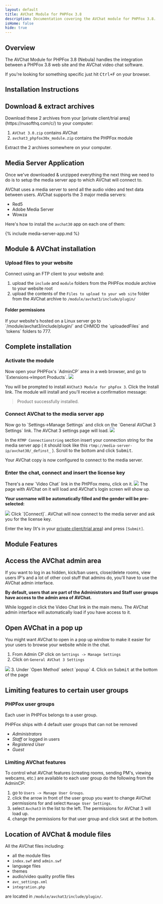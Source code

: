 ```yaml
---
layout: default
title: AVChat Module for PHPFox 3.8
description: Documentation covering the AVChat module for PHPFox 3.8.
isHome: false
hide: true
---
```


<section class="bs-docs-section" markdown="1">
  <h1 id="overview" class="page-header">Overview</h1>
  <p class="lead">The AVChat Module for PHPFox 3.8 (Nebula) handles the integration between a PHPFox 3.8 web site and the AVChat video chat software.</p>

  If you're looking for something specific just hit <kbd>Ctrl+F</kbd> on your browser.
</section>

<section class="bs-docs-section" markdown="1">
  <h1 id="installation-instructions" class="page-header">Installation Instructions</h1>
<h2 id="download-avchat-and-phpfox38-module">Download & extract archives</h2>
Download these 2 archives from your [private client/trial area](https://nusofthq.com/c/) to your computer:

1. `AVChat 3.0.zip` contains AVChat
2. `avchat3_phpfox30x_module.zip` contains the PHPFox module

Extract the 2 archives somewhere on your computer.

<h2 id="installing-the-media-server-app">Media Server Application</h2>
Once we've downloaded &amp; unzipped everything the next thing we need to do is to setup the media server app to which AVChat will connect to.

AVChat uses a media server to send all the audio video and text data between users. AVChat supports the 3 major media servers:

* Red5
* Adobe Media Server
* Wowza

Here's how to install the `avchat30` app on each one of them:

{% include media-server-app.md %}

<h2 id="installing-the-module-and-avchat-on-phpfox38">Module & AVChat installation</h2>
<h3>Upload files to your website</h3>
Connect using an FTP client to your website and:

1. upload the `include` and `module` folders from the PHPFox module archive to your website root
2. upload the contents of the `Files to upload to your web site` folder from  the AVChat archive to `/module/avchat3/include/plugin/`

<div class="bs-callout bs-callout-info" id="callout-tables-responsive-overflow"> <h4>Folder permissions</h4> <p markdown="1">If your website's hosted on a Linux server go to `/module/avchat3/include/plugin/` and CHMOD the `uploadedFiles` and `tokens` folders to 777.</p> </div>

<h2 id="completing-the-installation">Complete installation</h2>
<h3>Activate the module</h3>
Now open your PHPFox's `AdminCP` area in a web browser, and go to `Extensions->Import Products`.

<img src="{{site.github.url}}/assets/images/phpfox/extensions-import-products.png" class="img-responsive" />

You will be prompted to install `AVChat3 Module for phpFox 3`. Click the Install link. The module will install and you'll receive a confirmation message:

>Product successfully installed.

<h3>Connect AVChat to the media server app</h3>
Now go to `Settings->Manage Settings` and click on the `General AVChat 3 Settings` link. The AVChat 3 settings page will load.

<img src="{{site.github.url}}/assets/images/phpfox/connection-string.png" class="img-responsive" />

In the `RTMP Connectionstring` section insert your connection string for the media server app ( it should look like this `rtmp://media-server-ip/avchat30/_definst_` ). Scroll to the bottom and click <kbd>Submit</kbd>.

Your AVChat copy is now configured to connect to the media server.

<h3>Enter the chat, connect and insert the license key</h3>
There's a new `Video Chat` link in the PHPFox menu, click on it.
<img src="{{site.github.url}}/assets/images/phpfox/avchat-link-in-menu.png" class="img-responsive" />
The page with AVChat on it will load and AVChat's login screen will show up.

**Your username will be automatically filled and the gender will be pre-selected:**

<img src="{{site.github.url}}/assets/images/phpfox/avchat-connect.png" class="img-responsive" />
Click `[Connect]`. AVChat will now connect to the media server and ask you for the license key.

Enter the key (It's in your [private client/trial area](https://nusofthq.com/c/)) and press `[Submit]`.
</section>

<section class="bs-docs-section" markdown="1">
<h1 id="avchat-phpfox38-module-features" class="page-header">Module Features</h1>
<h2 id="accessing-the-avchat-admin-area-phpfox38">Access the AVChat admin area</h2>
If you want to log in as hidden, kick/ban users, close/delete rooms, view users IP's and a lot of other cool stuff that admins do, you'll have to use the AVChat admin interface.

**By default, users that are part of the Administrators and Staff user groups have access to the admin area of AVChat.**

While logged in click the Video Chat link in the main menu. The AVChat admin interface will automatically load if you have access to it.

<h2 id="open-avchat-in-a-popup-window-phpfox38">Open AVChat in a pop up</h2>

You might want AVChat to open in a pop up window to make it easier for your users to browse your website while in the chat.

1. From Admin CP click on `Settings -> Manage Settings`
2. Click on `General AVChat 3 Settings`
<img src="{{site.github.url}}/assets/images/phpfox/admin-manage-settings.png" class="img-responsive" />
3. Under `Open Method` select `popup`
4. Click on <kbd>Submit</kbd> at the bottom of the page

<h2 id="avchat-phpfox38-permissions">Limiting features to certain user groups</h2>
<h3>PHPFox user groups</h3>
Each user in PHPFox belongs to a user group.

PHPFox ships with 4 default user groups that can not be removed
  * *Administrators*
  * *Staff* or logged in users
  * *Registered User*
  * *Guest*

<h3>Limiting AVChat features</h3>

To control what AVChat features (creating rooms, sending PM's, viewing webcams, etc.) are available to each user group do the following from the AdminCP:

1. go to `Users -> Manage User Groups`.
2. click the arrow in front of the user group you want to change AVChat permissions for and select `Manage User Settings`.
3. select `Avchat3` in the list to the left. The permissions for AVChat 3 will load up.
4. change the permissions for that user group and click `SAVE` at the bottom.

<h2 id="location-of-avchat-files">Location of AVChat &amp; module files</h2>
All the AVChat  files including:

* all the module files
* `index.swf` and `admin.swf`
* language files
* themes
* audio/video quality profile files
* `avc_settings.xml`
* `integration.php`


are located in `/module/avchat3/include/plugin/`.

</section>
